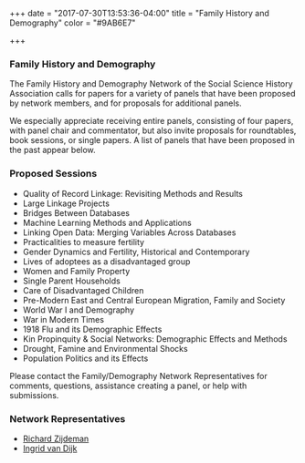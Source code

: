 +++
date = "2017-07-30T13:53:36-04:00"
title = "Family History and Demography"
color = "#9AB6E7"

+++

### Family History and Demography

The Family History and Demography Network of the Social Science History Association calls for papers for a variety of panels that have been proposed by network members, and for proposals for additional panels.

We especially appreciate receiving entire panels, consisting of four papers, with panel chair and commentator, but also invite proposals for roundtables, book sessions, or single papers.  A list of panels that have been proposed in the past appear below.

### Proposed Sessions
- Quality of Record Linkage: Revisiting Methods and Results
- Large Linkage Projects
- Bridges Between Databases
- Machine Learning Methods and Applications
- Linking Open Data: Merging Variables Across Databases
- Practicalities to measure fertility
- Gender Dynamics and Fertility, Historical and Contemporary
- Lives of adoptees as a disadvantaged group
- Women and Family Property
- Single Parent Households
- Care of Disadvantaged Children
- Pre-Modern East and Central European Migration, Family and Society
- World War I and Demography
- War in Modern Times
- 1918 Flu and its Demographic Effects
- Kin Propinquity & Social Networks: Demographic Effects and Methods
- Drought, Famine and Environmental Shocks
- Population Politics and its Effects

Please contact the Family/Demography Network Representatives for comments, questions, assistance creating a panel, or help with submissions.

### Network Representatives
  
- [Richard Zijdeman](mailto:richard.zijdeman@iisg.nl)  
- [Ingrid van Dijk](mailto:ingrid.van_dijk@ekh.lu.se)  
